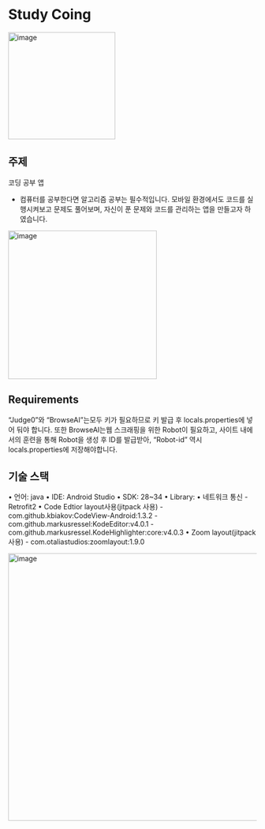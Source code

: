 # Study Coing
<img width="217" alt="image" src="https://github.com/user-attachments/assets/ef002693-dea3-4982-921d-15d25a2afb68" />


## 주제
코딩 공부 앱


- 컴퓨터를 공부한다면 알고리즘 공부는 필수적입니다. 모바일 환경에서도 코드를 실행시켜보고 문제도 풀어보며, 자신이 푼 문제와 코드를 관리하는 앱을 만들고자 하였습니다.

<img width="301" alt="image" src="https://github.com/user-attachments/assets/2182ec5a-2b14-4399-9577-159be6d6e505" />

## Requirements
“Judge0”와 “BrowseAI”는모두 키가 필요하므로 키 발급 후 locals.properties에 넣어 둬야 합니다. 또한 BrowseAI는웹 스크래핑을 위한 Robot이 필요하고, 사이트 내에서의 훈련을 통해 Robot을 생성 후 ID를 발급받아, “Robot-id” 역시 locals.properties에 저장해야합니다.

## 기술 스택
• 언어: java
• IDE: Android Studio
• SDK: 28~34
• Library:
  • 네트워크 통신
    - Retrofit2
  • Code Edtior layout사용(jitpack 사용)
    - com.github.kbiakov:CodeView-Android:1.3.2
    - com.github.markusressel:KodeEditor:v4.0.1
    - com.github.markusressel.KodeHighlighter:core:v4.0.3
      • Zoom layout(jitpack 사용)
        - com.otaliastudios:zoomlayout:1.9.0

<img width="542" alt="image" src="https://github.com/user-attachments/assets/71ce6597-92a2-4915-be2b-217c0c3db602" />


